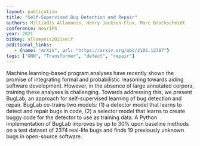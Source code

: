 ```yaml
---
layout: publication
title: "Self-Supervised Bug Detection and Repair"
authors: Miltiadis Allamanis, Henry Jackson-Flux, Marc Brockschmidt
conference: NeurIPS
year: 2021
bibkey: allamanis2021self
additional_links:
   - {name: "ArXiV", url: "https://arxiv.org/abs/2105.12787"}
tags: ["GNN", "Transformer", "defect", "repair"]
---
```

Machine learning-based program analyses have recently shown the promise of integrating formal and probabilistic reasoning towards aiding software development. However, in the absence of large annotated corpora, training these analyses is challenging. Towards addressing this, we present BugLab, an approach for self-supervised learning of bug detection and repair. BugLab co-trains two models: (1) a detector model that learns to detect and repair bugs in code, (2) a selector model that learns to create buggy code for the detector to use as training data. A Python implementation of BugLab improves by up to 30% upon baseline methods on a test dataset of 2374 real-life bugs and finds 19 previously unknown bugs in open-source software. 
